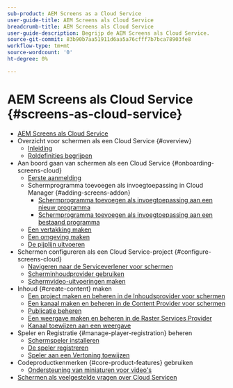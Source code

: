 ```yaml
---
sub-product: AEM Screens as a Cloud Service
user-guide-title: AEM Screens als Cloud Service
breadcrumb-title: AEM Screens als Cloud Service
user-guide-description: Begrijp de AEM Screens als Cloud Service.
source-git-commit: 83b90b7aa51911d6aa5a76cfff7b7bca78903fe8
workflow-type: tm+mt
source-wordcount: '0'
ht-degree: 0%

---
```



# AEM Screens als Cloud Service {#screens-as-cloud-service}

+ [AEM Screens als Cloud Service](/help/screens-cloud/home.md)
+ Overzicht voor schermen als een Cloud Service {#overview}
   + [Inleiding](/help/screens-cloud/introduction/introduction.md)
   + [Roldefinities begrijpen](/help/screens-cloud/introduction/personas-screens-cloud.md)
+ Aan boord gaan van schermen als een Cloud Service {#onboarding-screens-cloud}
   + [Eerste aanmelding](/help/screens-cloud/onboarding-screens-cloud/first-time-login-screens-cloud.md)
   + Schermprogramma toevoegen als invoegtoepassing in Cloud Manager {#adding-screens-addon}
      + [Schermprogramma toevoegen als invoegtoepassing aan een nieuw programma](/help/screens-cloud/onboarding-screens-cloud/add-on-new-program-screens-cloud.md)
      + [Schermprogramma toevoegen als invoegtoepassing aan een bestaand programma](/help/screens-cloud/onboarding-screens-cloud/add-on-existing-program-screens-cloud.md)
   + [Een vertakking maken](/help/screens-cloud/onboarding-screens-cloud/creating-a-branch.md)
   + [Een omgeving maken](/help/screens-cloud/onboarding-screens-cloud/creating-an-environment.md)
   + [De pijplijn uitvoeren](/help/screens-cloud/onboarding-screens-cloud/running-a-pipeline.md)
+ Schermen configureren als een Cloud Service-project {#configure-screens-cloud}
   + [Navigeren naar de Serviceverlener voor schermen](/help/screens-cloud/configuring/navigating-to-screens-services-provider.md)
   + [Scherminhoudprovider gebruiken](/help/screens-cloud/configuring/using-screens-content-provider.md)
   + [Schermvideo-uitvoeringen maken](/help/screens-cloud/configuring/creating-screens-video-renditions-cloud-service.md)
+ Inhoud {#create-content} maken
   + [Een project maken en beheren in de Inhoudsprovider voor schermen](/help/screens-cloud/creating-content/creating-projects-screens-cloud.md)
   + [Een kanaal maken en beheren in de Content Provider voor schermen](/help/screens-cloud/creating-content/creating-channels-screens-cloud.md)
   + [Publicatie beheren](/help/screens-cloud/creating-content/manage-publish.md)
   + [Een weergave maken en beheren in de Raster Services Provider](/help/screens-cloud/creating-content/creating-displays-screens-cloud.md)
   + [Kanaal toewijzen aan een weergave](/help/screens-cloud/creating-content/assigning-channels-to-display.md)
+ Speler en Registratie {#manage-player-registration} beheren
   + [Schermspeler installeren](/help/screens-cloud/managing-players-registration/installing-screens-cloud-player.md)
   + [De speler registreren](/help/screens-cloud/managing-players-registration/registering-players-screens-cloud.md)
   + [Speler aan een Vertoning toewijzen](/help/screens-cloud/managing-players-registration/assigning-player-display.md)
+ Codeproductkenmerken {#core-product-features} gebruiken
   + [Ondersteuning van miniaturen voor video&#39;s](/help/screens-cloud/using-core-product-features/thumbnail-support-videos.md)
+ [Schermen als veelgestelde vragen over Cloud Servicen](/help/screens-cloud/screens-cloud-faqs.md)
